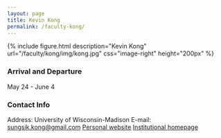 ```yaml
---
layout: page
title: Kevin Kong
permalink: /faculty-kong/
---
```

{% include figure.html description="Kevin Kong" url="/faculty/kong/img/kong.jpg" css="image-right" height="200px" %}

### Arrival and Departure

May 24 - June 4

### Contact Info 

Address: University of Wisconsin-Madison
E-mail: [sungsik.kong@gmail.com](mailto:sungsik.kong@gmail.com)
[Personal website](https://sungsik-kong.github.io)
[Institutional homepage](https://wid.wisc.edu/people/sungsik-kong/)

